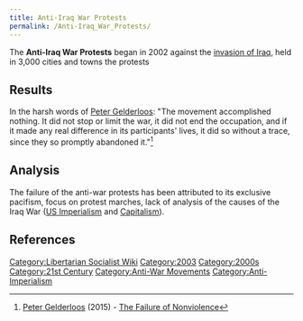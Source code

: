 ```yaml
---
title: Anti-Iraq War Protests
permalink: /Anti-Iraq_War_Protests/
---
```


The **Anti-Iraq War Protests** began in 2002 against the [invasion of
Iraq](Iraq_War_(2003).md "wikilink"), held in 3,000 cities and towns the
protests

## Results

In the harsh words of [Peter Gelderloos](Peter_Gelderloos.md "wikilink"):
"The movement accomplished nothing. It did not stop or limit the war, it
did not end the occupation, and if it made any real difference in its
participants' lives, it did so without a trace, since they so promptly
abandoned it."[^1]

## Analysis

The failure of the anti-war protests has been attributed to its
exclusive pacifism, focus on protest marches, lack of analysis of the
causes of the Iraq War ([US
Imperialism](Timeline_of_US_Imperialism.md "wikilink") and
[Capitalism](Capitalism.md "wikilink")).

## References

<references />

[Category:Libertarian Socialist
Wiki](Category:Libertarian_Socialist_Wiki.md "wikilink")
[Category:2003](Category:2003.md "wikilink")
[Category:2000s](Category:2000s.md "wikilink") [Category:21st
Century](Category:21st_Century.md "wikilink") [Category:Anti-War
Movements](Category:Anti-War_Movements.md "wikilink")
[Category:Anti-Imperialism](Category:Anti-Imperialism.md "wikilink")

[^1]: [Peter Gelderloos](Peter_Gelderloos.md "wikilink") (2015) - [The
    Failure of Nonviolence](The_Failure_of_Nonviolence.md "wikilink")